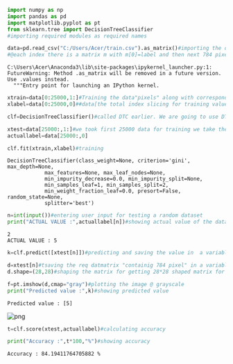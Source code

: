 

```python
import numpy as np
import pandas as pd
import matplotlib.pyplot as pt
from sklearn.tree import DecisionTreeClassifier
#importing required modules as required names
```


```python
data=pd.read_csv("C:/Users/Acer/train.csv").as_matrix()#importing the data in form of matrix(2D)
#@each index there is a matrix m with m[0]=label and then next 784 pixel values
```

    C:\Users\Acer\Anaconda3\lib\site-packages\ipykernel_launcher.py:1: FutureWarning: Method .as_matrix will be removed in a future version. Use .values instead.
      """Entry point for launching an IPython kernel.
    


```python
xtrain=data[0:25000,1:]#Training the data"pixels" along with corresponding label.
xlabel=data[0:25000,0]##data[the total index slicing for training values,index slicing req"0"-for label,1:end-pixel values]
```


```python
clf=DecisionTreeClassifier()#called DTC earlier. We are going to use DTC for classification
```


```python
xtest=data[25000:,1:]#we took first 25000 data for training we take the rest for testing
actuallabel=data[25000:,0]
```


```python
clf.fit(xtrain,xlabel)#training
```




    DecisionTreeClassifier(class_weight=None, criterion='gini', max_depth=None,
                max_features=None, max_leaf_nodes=None,
                min_impurity_decrease=0.0, min_impurity_split=None,
                min_samples_leaf=1, min_samples_split=2,
                min_weight_fraction_leaf=0.0, presort=False, random_state=None,
                splitter='best')




```python
n=int(input())#entering user input for testing a random dataset
print("ACTUAL VALUE :",actuallabel[n])#showing actual value of the dataset
```

    2
    ACTUAL VALUE : 5
    


```python
k=clf.predict([xtest[n]])#predicting and saving the value in  a variable
```


```python
d=xtest[n]#tsaving the req datmatrix "containig 784 pixel" in a variable
d.shape=(28,28)#shaping the matrix for getting 28*28 shaped matrix for plotting pixel values "i.e making a 2d array"
```


```python
f=pt.imshow(d,cmap="gray")#plotting the image @ grayscale
print("Predicted value :",k)#showing predicted value
```

    Predicted value : [5]
    


![png](output_9_1.png)



```python
t=clf.score(xtest,actuallabel)#calculating accuracy
```


```python
print("Accuracy :",t*100,"%")#showing accuracy
```

    Accuracy : 84.19411764705882 %
    


```python

```
